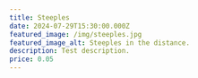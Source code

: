 ```yaml
---
title: Steeples
date: 2024-07-29T15:30:00.000Z
featured_image: /img/steeples.jpg
featured_image_alt: Steeples in the distance.
description: Test description.
price: 0.05
---
```

